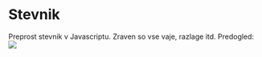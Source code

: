 # Stevnik
Preprost stevnik v Javascriptu. Zraven so vse vaje, razlage itd.
Predogled: 
<img src="https://media.discordapp.net/attachments/903312995294277672/943948632053387284/unknown.png">
